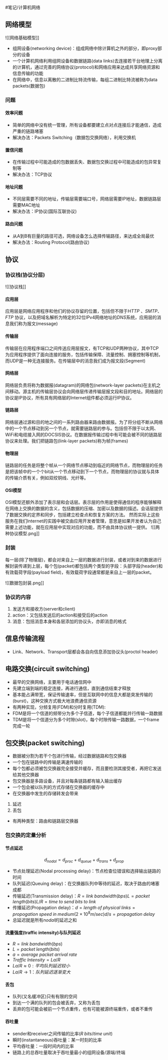 #笔记/计算机网络 
## 网络模型

![[网络基础模型]]

- 组网设备(networking device)：组成网络中除计算机之外的部分，即proxy部分的设备
- 一个计算机网络利用组网设备和数据链路(data links)去连接若干台地理上分离的计算机，通过完善的网络协议(protocol)和网络应用来达成共享网络资源和信息传输的功能
- 在网络中，信息以离散的二进制比特流传输，每组二进制比特流被称为data packets(数据包)

### 问题

#### 效率问题
- 简单的网络中没有统一管理，所有设备都要建立点对点连接后才能通信，造成严重的链路堵塞
- 解决办法：Packets Switching（数据包交换网络），利用交换机

#### 置信问题
- 在传输过程中可能造成的包数据丢失、数据包交换过程中可能造成的包异常复制等
- 解决办法：TCP协议

#### 地址问题
- 不同层需要不同的地址，传输层需要端口号，网络层需要IP地址，数据链路层需要MAC地址
- 解决办法：IP协议(国际互联协议)

#### 路由问题
- 从A到B有巨量的路径可选，网络设备怎么选择传输路径，来达成全局最优
- 解决办法：Routing Protocol(路由协议)

## 协议

### 协议栈(协议分层)
![[协议栈]]

#### 应用层

应用层是网络应用程序和他们的协议存留的位置，包括但不限于*HTTP* 、*SMTP*、*FTP* 协议，以及把域名解析为特定的32位IPv4网络地址的*DNS*系统，应用层的消息我们称为报文(message)

#### 传输层

传输层在应用程序端口之间传送应用层报文，有TCP和UDP两种协议，其中TCP为应用程序提供了面向连接的服务，包括传输保障、流量控制、拥塞控制等机制，而UDP是一种无连接服务。在传输层中的消息我们成为报文段(Segment)

#### 网络层

网络层负责将称为数据报(datagram)的网络包(network-layer packets)在主机之间移动。源主机的传输层协议会向网络层传递传输层报文段和目的地址。网络层的协议是IP协议，所有具有网络层的Internet组件都必须运行IP协议。

#### 链路层

网络层通过源和目的地之间的一系列路由器来路由数据报。为了将分组不断从网络中的一个节点移动到另一个节点，就需要链路层的参与。包括但不限于以太网、WiFi和电缆接入网的DOCSIS协议。在数据报传输过程中有可能会被不同的链路层协议来处理。我们把链路包(link-layer packets)称为帧(frames)

#### 物理层

链路层的任务是将整个帧从一个网络节点移动到临近的网络节点，而物理层的任务是把该帧中的一个个bit从一个节点移动到下一个节点，而物理层的协议就与具体的传输介质有关，例如双绞铜线、光纤等。

#### OSI模型

OSI模型还额外添加了表示层和会话层。表示层的作用是使得通信的程序能够解释在网络上交换的数据的含义，包括数据的压缩、加密以及数据的描述。会话层提供了数据交换的定界和同步，包括建立检查点和恢复方案的方法。
然而实际上这些服务在我们Internet的实践中被交由应用开发者管理，意思是如果开发者认为自己需要上述功能，就在应用层中实现对应的功能，而不由具体协议统一提供。
![[两种协议模型.png]]

### 封装

每一层(除了物理层)，都会对来自上一层的数据进行封装，或者对到来的数据进行解封装传递到上层，每个包(packet)都包括两个类型的字段：头部字段(header)和有效载荷字段(payload field)，有效载荷字段通常都是来自上一层的packet。

![[数据包封装.png]]

### 协议的内容

1. 发送方和接收方(server和client)
2. action：又包括发送后的action和接受后的action
3. 消息：包括消息本身和各层添加的协议头，亦即消息的格式

## 信息传输流程

- Link、Network、Transport层都会各自向信息添加协议头(proctol header)


## 电路交换(circuit switching)
- 最早的交换网络，主要用于电话通信网中
- 先建立端到端的稳定连接，再进行通信，直到通信结束才释放
- 基本能占满带宽，保证传输速率，但是互联网中的信息大都是突发传输的(burst)，这种交换方式极大地浪费通信资源
- 有两种实现，分频复用(FDM)和分时复用(TDM):
 - FDM是将一个信道的频带分为多个子信道，每个子信道都能并行传输一路数据
 - TDM是将一个信道分为多个时隙(slot)，每个时隙传输一路数据，一个frame完成一轮

## 包交换(packet switching)
- 数据被分割为若干个包进行传输，经过数据链路和包交换器
- 一个包在链路中的传输是满速传输的
- 每个包都必须被包交换器完全接受并缓存，而且要检测其接受者，再把它发送给其他交换器
- 包交换器是多路设备，并且对每条链路都有输入输出缓存
- 一个包会被以队列的方式存储在交换器的缓存中
- 在交换器中发生的存储转发会带来
 1. 延迟
 2. 丢包
- 有两种类型：路由和链路层交换器

### 包交换的定量分析

#### 节点延迟
$$d_{nodal}=d_{proc}+d_{queue}+d_{trans}+d_{prop}$$
- 节点处理延迟(Nodal processing delay)：节点检查位错误和选择输出链路的时间
- 队列延迟(Queuing delay)：在交换器队列中等待的延迟，取决于路由的堵塞成都
- 传输延迟(Transmission delay)：$R=link \;bandwidth(bps)$$L=packet \;length(bits)$$L/R=time \;to\; send\; bits\; to\; link$
- 传播延迟(Propagation delay)：$d=length\;of\;physical\;link$$s=propogation\;speed \;in\;medium(2\times10^8m/sec)$$d/s=propagation\;delay$
- 总延迟就是所有$nodal$的延迟之和

#### 流量强度(traffic intensity)与队列延迟
- $R=link\;bandwidth(bps)$
- $L=packet\;length(bits)$
- $a=average\;packet\;arrival\;rate$
- $Traffic\; Intensity = La/R$
- $La/R\approx 0:平均队列延迟较小$
- $La/R\rightarrow 1：队列延迟逐渐变大$

#### 丢包
- 队列(又名缓冲区)只有有限的空间
- 到达一个满的队列的包会被丢弃，又称为丢包
- 丢弃的包可能会被前一个节点重传，也有可能被源终端重传，或者不重传

#### 吞吐量
- sender和receiver之间传输的比率($R\;bits/time \;unit$)
- 瞬时(instantaneous)吞吐量：某一时刻的比率
- 平均吞吐量：一段时间内的比率
- 链路上的总吞吐量取决于吞吐量最小的组网设备/源端/终端